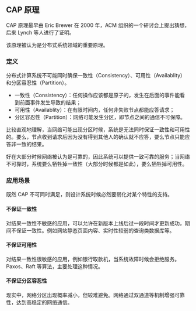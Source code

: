 ## CAP 原理

CAP 原理最早由 Eric Brewer 在 2000 年，ACM 组织的一个研讨会上提出猜想，后来 Lynch 等人进行了证明。

该原理被认为是分布式系统领域的重要原理。

### 定义
分布式计算系统不可能同时确保一致性（Consistency）、可用性（Availablity）和分区容忍性（Partition）。

* 一致性（Consistency）：任何操作应该都是原子的，发生在后面的事件能看到前面事件发生导致的结果；
* 可用性（Availablity）：在有限时间内，任何非失败节点都能应答请求；
* 分区容忍性（Partition）：网络可能发生分区，即节点之间的通信不可保障。

比较直观地理解，当网络可能出现分区时候，系统是无法同时保证一致性和可用性的。要么，节点收到请求后因为没有得到其他人的确认就不应答，要么节点只能应答非一致的结果。

好在大部分时候网络被认为是可靠的，因此系统可以提供一致可靠的服务；当网络不可靠时，系统要么牺牲掉一致性（大部分时候都是如此），要么牺牲掉可用性。

### 应用场景

既然 CAP 不可同时满足，则设计系统时候必然要弱化对某个特性的支持。

#### 不保证一致性
对结果一致性不敏感的应用，可以允许在新版本上线后过一段时间才更新成功，期间不保证一致性。例如网站静态页面内容、实时性较弱的查询类数据库等。

#### 不保证可用性
对结果一致性很敏感的应用，例如银行取款机，当系统故障时候会拒绝服务。Paxos、Raft 等算法，主要处理这种情况。

#### 不保证分区容忍性
现实中，网络分区出现概率减小，但较难避免。网络通过双通道等机制增强可靠性，达到高稳定的网络通信。

